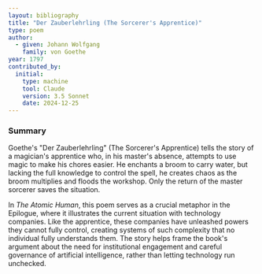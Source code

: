 ```yaml
---
layout: bibliography
title: "Der Zauberlehrling (The Sorcerer's Apprentice)"
type: poem
author:
  - given: Johann Wolfgang
    family: von Goethe
year: 1797
contributed_by:
  initial:
    type: machine
    tool: Claude
    version: 3.5 Sonnet
    date: 2024-12-25
---
```


<div class="machine-commentary" markdown="1">

### Summary

Goethe's "Der Zauberlehrling" (The Sorcerer's Apprentice) tells the story of a magician's apprentice who, in his master's absence, attempts to use magic to make his chores easier. He enchants a broom to carry water, but lacking the full knowledge to control the spell, he creates chaos as the broom multiplies and floods the workshop. Only the return of the master sorcerer saves the situation.

In *The Atomic Human*, this poem serves as a crucial metaphor in the Epilogue, where it illustrates the current situation with technology companies. Like the apprentice, these companies have unleashed powers they cannot fully control, creating systems of such complexity that no individual fully understands them. The story helps frame the book's argument about the need for institutional engagement and careful governance of artificial intelligence, rather than letting technology run unchecked.

</div>
